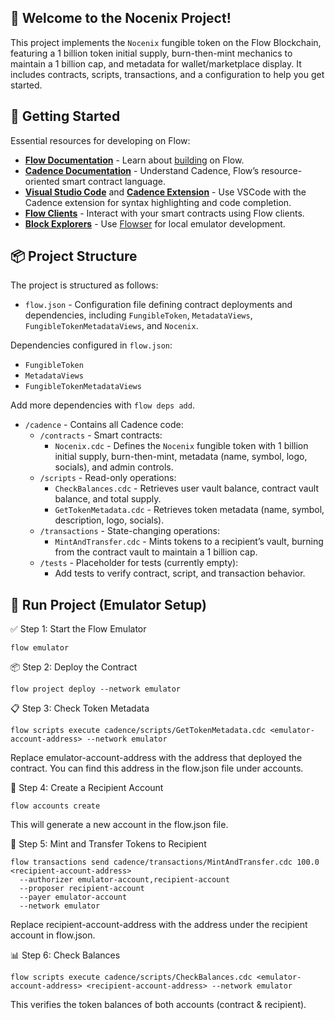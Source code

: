 ## 👋 Welcome to the Nocenix Project!

This project implements the `Nocenix` fungible token on the Flow Blockchain, featuring a 1 billion token initial supply, burn-then-mint mechanics to maintain a 1 billion cap, and metadata for wallet/marketplace display. It includes contracts, scripts, transactions, and a configuration to help you get started.

## 🔨 Getting Started

Essential resources for developing on Flow:

- **[Flow Documentation](https://developers.flow.com/)** - Learn about [building](https://developers.flow.com/build/flow) on Flow.
- **[Cadence Documentation](https://cadence-lang.org/docs/language)** - Understand Cadence, Flow’s resource-oriented smart contract language.
- **[Visual Studio Code](https://code.visualstudio.com/)** and **[Cadence Extension](https://marketplace.visualstudio.com/items?itemName=onflow.cadence)** - Use VSCode with the Cadence extension for syntax highlighting and code completion.
- **[Flow Clients](https://developers.flow.com/tools/clients)** - Interact with your smart contracts using Flow clients.
- **[Block Explorers](https://developers.flow.com/ecosystem/block-explorers)** - Use [Flowser](https://flowser.dev/) for local emulator development.

## 📦 Project Structure

The project is structured as follows:

- `flow.json` - Configuration file defining contract deployments and dependencies, including `FungibleToken`, `MetadataViews`, `FungibleTokenMetadataViews`, and `Nocenix`.

Dependencies configured in `flow.json`:
- `FungibleToken`
- `MetadataViews`
- `FungibleTokenMetadataViews`

Add more dependencies with `flow deps add`.

- `/cadence` - Contains all Cadence code:
  - `/contracts` - Smart contracts:
    - `Nocenix.cdc` - Defines the `Nocenix` fungible token with 1 billion initial supply, burn-then-mint, metadata (name, symbol, logo, socials), and admin controls.
  - `/scripts` - Read-only operations:
    - `CheckBalances.cdc` - Retrieves user vault balance, contract vault balance, and total supply.
    - `GetTokenMetadata.cdc` - Retrieves token metadata (name, symbol, description, logo, socials).
  - `/transactions` - State-changing operations:
    - `MintAndTransfer.cdc` - Mints tokens to a recipient’s vault, burning from the contract vault to maintain a 1 billion cap.
  - `/tests` - Placeholder for tests (currently empty):
    - Add tests to verify contract, script, and transaction behavior.

## 🚀 Run Project (Emulator Setup)

✅ Step 1: Start the Flow Emulator
```
flow emulator
```

📦 Step 2: Deploy the Contract
```
flow project deploy --network emulator
```

📋 Step 3: Check Token Metadata
```
flow scripts execute cadence/scripts/GetTokenMetadata.cdc <emulator-account-address> --network emulator
```
Replace emulator-account-address with the address that deployed the contract. You can find this address in the flow.json file under accounts.

👤 Step 4: Create a Recipient Account
```
flow accounts create
```
This will generate a new account in the flow.json file.

💸 Step 5: Mint and Transfer Tokens to Recipient
```
flow transactions send cadence/transactions/MintAndTransfer.cdc 100.0 <recipient-account-address>
  --authorizer emulator-account,recipient-account
  --proposer recipient-account
  --payer emulator-account
  --network emulator
```
Replace recipient-account-address with the address under the recipient account in flow.json.

📊 Step 6: Check Balances
```
flow scripts execute cadence/scripts/CheckBalances.cdc <emulator-account-address> <recipient-account-address> --network emulator
```
This verifies the token balances of both accounts (contract & recipient).

